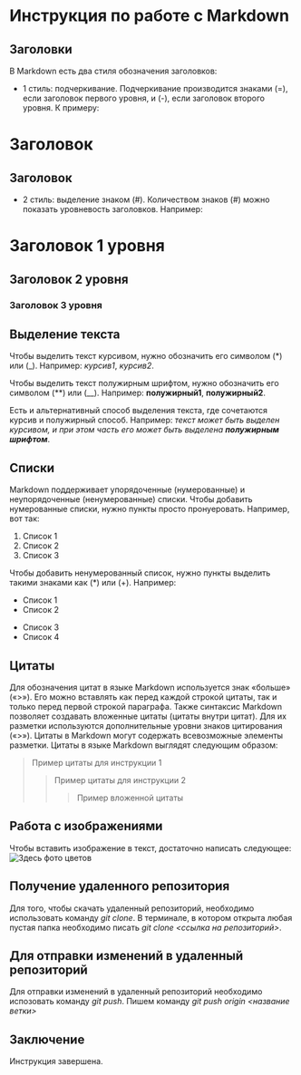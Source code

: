 # Инструкция по работе с Markdown

## Заголовки

В Markdown есть два стиля обозначения заголовков: 
+ 1 стиль: подчеркивание. Подчеркивание производится знаками (=), если заголовок первого уровня, и (-), если заголовок второго уровня. К примеру:

Заголовок
=========

Заголовок
---------

* 2 стиль: выделение знаком (#). Количеством знаков (#) можно показать уровневость заголовков. Например:

# Заголовок 1 уровня

## Заголовок 2 уровня

### Заголовок 3 уровня

## Выделение текста

Чтобы выделить текст курсивом, нужно обозначить его символом (*) или (_). Например:
*курсив1*, _курсив2_.

Чтобы выделить текст полужирным шрифтом, нужно обозначить его символом (**) или (__). Например: 
**полужирный1**, __полужирный2__.

Есть и альтернативный способ выделения текста, где сочетаются курсив и полужирный способ. Например: _текст может быть выделен курсивом, и при этом часть его может быть выделена **полужирным шрифтом**_.

## Списки

Markdown поддерживает упорядоченные (нумерованные) и неупорядоченные (ненумерованные) списки.
Чтобы добавить нумерованные списки, нужно пункты просто пронуеровать. Например, вот так:
1. Список 1
2. Список 2
3. Список 3

Чтобы добавить ненумерованный список, нужно пункты выделить такими знаками как (*) или (+). Например:
* Список 1
* Список 2
+ Список 3
+ Список 4

## Цитаты 

Для обозначения цитат в языке Markdown используется знак «больше» («>»). Его можно вставлять как перед каждой строкой цитаты, так и только перед первой строкой параграфа. Также синтаксис Markdown позволяет создавать вложенные цитаты (цитаты внутри цитат). Для их разметки используются дополнительные уровни знаков цитирования («>»). Цитаты в Markdown могут содержать всевозможные элементы разметки. Цитаты в языке Markdown выглядят следующим образом:
> Пример цитаты для инструкции 1
>> Пример цитаты для инструкции 2
>>> Пример вложенной цитаты

## Работа с изображениями

Чтобы вставить изображение в текст, достаточно написать следующее:
![Здесь фото цветов](ромашки.jpg)

## Получение удаленного репозитория
Для того, чтобы скачать удаленный репозиторий, необходимо использовать команду *git clone*. В терминале, в котором открыта любая пустая папка необходимо писать *git clone <ссылка на репозиторий>*.



## Для отправки изменений в удаленный репозиторий
Для отправки изменений в удаленный репозиторий необходимо испозовать команду *git push*. Пишем команду *git push origin <название ветки>*

## Заключение

Инструкция завершена.
